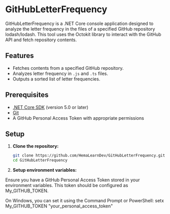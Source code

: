 # GitHubLetterFrequency

GitHubLetterFrequency is a .NET Core console application designed to analyze the letter frequency in the files of a specified GitHub repository lodash/lodash. This tool uses the Octokit library to interact with the GitHub API and fetch repository contents.

## Features

- Fetches contents from a specified GitHub repository.
- Analyzes letter frequency in `.js` and `.ts` files.
- Outputs a sorted list of letter frequencies.

## Prerequisites

- [.NET Core SDK](https://dotnet.microsoft.com/download) (version 5.0 or later)
- [Git](https://git-scm.com/)
- A GitHub Personal Access Token with appropriate permissions

## Setup

1. **Clone the repository:**

   ```sh
   git clone https://github.com/HemaLearnDev/GitHubLetterFrequency.git
   cd GitHubLetterFrequency

2. **Setup environment variables:**

Ensure you have a GitHub Personal Access Token stored in your environment variables. This token should be configured as My_GITHUB_TOKEN.

On Windows, you can set it using the Command Prompt or PowerShell:
setx My_GITHUB_TOKEN "your_personal_access_token"

